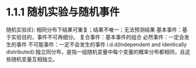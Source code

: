 # 1.1.1 随机实验与随机事件
  随机实验(E): 相同分布下结果可重复；结果不唯一；无法预测结果
  基本事件：基于实验目的，事件不可再细分。
  复合事件：基本事件的组合
  必然事件：一定会发生的事件
  不可能事件：一定不会发生的事件
  i.d.d(Independent and identically distributed):独立同分布，是指一组随机变量中每个变量的概率分布都相同，且这些随机变量互相独立。
